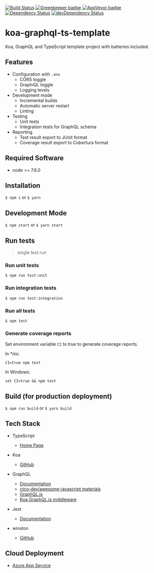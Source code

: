 [![Build Status](https://travis-ci.org/ctco-dev/koa-graphql-ts-template.svg?branch=master)](https://travis-ci.org/ctco-dev/koa-graphql-ts-template)
[![Greenkeeper badge](https://badges.greenkeeper.io/ctco-dev/koa-graphql-ts-template.svg)](https://greenkeeper.io/)
[![AppVeyor badge](https://ci.appveyor.com/api/projects/status/github/koa-graphql-ts-template?branch=master&svg=true)](https://ci.appveyor.com/)
[![Dependency Status](https://david-dm.org/ctco-dev/koa-graphql-ts-template/master.svg)](https://david-dm.org/ctco-dev/koa-graphql-ts-template/master)
[![devDependency Status](https://david-dm.org/ctco-dev/koa-graphql-ts-template/master/dev-status.svg)](https://david-dm.org/ctco-dev/koa-graphql-ts-template/master#info=devDependencies)

# koa-graphql-ts-template

Koa, GraphQL and TypeScript template project with batteries included.

## Features

- Configuration with `.env`
  - CORS toggle
  - GraphiQL toggle
  - Logging levels
- Development mode
  - Incremental builds
  - Automatic server restart
  - Linting
- Testing
  - Unit tests
  - Integration tests for GraphQL schema
- Reporting
  - Test result export to JUnit format
  - Coverage result export to Cobertura format

## Required Software

- node >= 7.6.0

## Installation

`$ npm i` or `$ yarn`

## Development Mode

`$ npm start` or `$ yarn start`

## Run tests

> single test run

### Run unit tests

`$ npm run test:unit`

### Run integration tests

`$ npm run test:integration`

### Run all tests

`$ npm test`

### Generate coverage reports

Set environment variable `CI` to true to generate coverage reports.

In *nix:

`CI=true npm test`

In Windows:

`set CI=true && npm test`

## Build (for production deployment)

`$ npm run build` or `$ yarn build`

## Tech Stack

- TypeScript
  - [Home Page](https://www.typescriptlang.org/)

- Koa
  - [GitHub](https://github.com/koajs/koa)

- GraphQL
  - [Documentation](http://graphql.org/learn/)
  - [ctco-dev/awesome-javascript materials](https://github.com/ctco-dev/awesome-javascript#graphql)
  - [GraphQL.js](http://graphql.org/graphql-js/)
  - [Koa GraphQL.js middleware](https://github.com/chentsulin/koa-graphql)

- Jest
  - [Documentation](https://facebook.github.io/jest/docs/en/getting-started.html)

- winston
  - [GitHub](https://github.com/winstonjs/winston)

## Cloud Deployment
  - [Azure App Service](https://github.com/ctco-dev/koa-graphql-ts-template/tree/azure)
